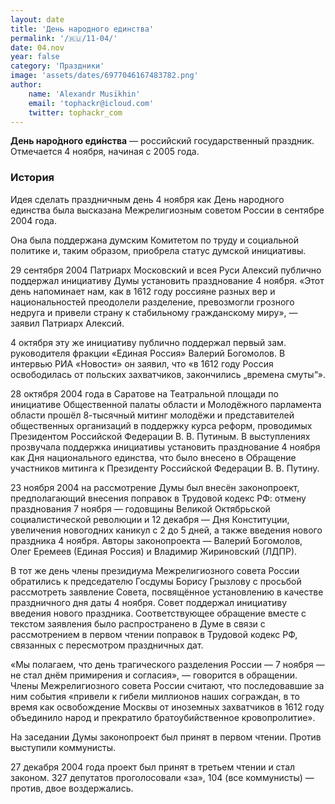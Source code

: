 ```yaml
---
layout: date
title: 'День народного единства'
permalink: '/🇷🇺/11-04/'
date: 04.nov
year: false
category: 'Праздники'
image: 'assets/dates/6977046167483782.png'
author:
    name: 'Alexandr Musikhin'
    email: 'tophackr@icloud.com'
    twitter: tophackr_com
---
```


**День наро́дного еди́нства** — российский государственный праздник. Отмечается 4 ноября, начиная с 2005 года.

### История
Идея сделать праздничным день 4 ноября как День народного единства была высказана Межрелигиозным советом России в сентябре 2004 года.

Она была поддержана думским Комитетом по труду и социальной политике и, таким образом, приобрела статус думской инициативы.

29 сентября 2004 Патриарх Московский и всея Руси Алексий публично поддержал инициативу Думы установить празднование 4 ноября. «Этот день напоминает нам, как в 1612 году россияне разных вер и национальностей преодолели разделение, превозмогли грозного недруга и привели страну к стабильному гражданскому миру», — заявил Патриарх Алексий.

4 октября эту же инициативу публично поддержал первый зам. руководителя фракции «Единая Россия» Валерий Богомолов. В интервью РИА «Новости» он заявил, что «в 1612 году Россия освободилась от польских захватчиков, закончились „времена смуты“».

28 октября 2004 года в Саратове на Театральной площади по инициативе Общественной палаты области и Молодёжного парламента области прошёл 8-тысячный митинг молодёжи и представителей общественных организаций в поддержку курса реформ, проводимых Президентом Российской Федерации В. В. Путиным. В выступлениях прозвучала поддержка инициативы установить празднование 4 ноября как Дня национального единства, что было внесено в Обращение участников митинга к Президенту Российской Федерации В. В. Путину.

23 ноября 2004 на рассмотрение Думы был внесён законопроект, предполагающий внесения поправок в Трудовой кодекс РФ: отмену празднования 7 ноября — годовщины Великой Октябрьской социалистической революции и 12 декабря — Дня Конституции, увеличения новогодних каникул с 2 до 5 дней, а также введения нового праздника 4 ноября. Авторы законопроекта — Валерий Богомолов, Олег Еремеев (Единая Россия) и Владимир Жириновский (ЛДПР).

В тот же день члены президиума Межрелигиозного совета России обратились к председателю Госдумы Борису Грызлову с просьбой рассмотреть заявление Совета, посвящённое установлению в качестве праздничного дня даты 4 ноября. Совет поддержал инициативу введения нового праздника. Соответствующее обращение вместе с текстом заявления было распространено в Думе в связи с рассмотрением в первом чтении поправок в Трудовой кодекс РФ, связанных с пересмотром праздничных дат.

«Мы полагаем, что день трагического разделения России — 7 ноября — не стал днём примирения и согласия», — говорится в обращении. Члены Межрелигиозного совета России считают, что последовавшие за ним события «привели к гибели миллионов наших сограждан, в то время как освобождение Москвы от иноземных захватчиков в 1612 году объединило народ и прекратило братоубийственное кровопролитие».

На заседании Думы законопроект был принят в первом чтении. Против выступили коммунисты.

27 декабря 2004 года проект был принят в третьем чтении и стал законом. 327 депутатов проголосовали «за», 104 (все коммунисты) — против, двое воздержались.
